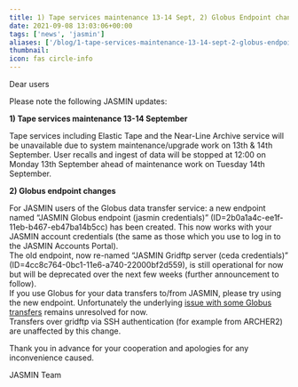 ```yaml
---
title: 1) Tape services maintenance 13-14 Sept, 2) Globus Endpoint changes.
date: 2021-09-08 13:03:06+00:00
tags: ['news', 'jasmin']
aliases: ['/blog/1-tape-services-maintenance-13-14-sept-2-globus-endpoint-changes']
thumbnail: 
icon: fas circle-info
---
```


Dear users


Please note the following JASMIN updates:


**1) Tape services maintenance 13-14 September**


Tape services including Elastic Tape and the Near-Line Archive service will be unavailable due to system maintenance/upgrade work on 13th & 14th September. User recalls and ingest of data will be stopped at 12:00 on Monday 13th September ahead of maintenance work on Tuesday 14th September.


**2) Globus endpoint changes**


For JASMIN users of the Globus data transfer service: a new endpoint named “JASMIN Globus endpoint (jasmin credentials)” (ID=2b0a1a4c-ee1f-11eb-b467-eb47ba14b5cc) has been created. This now works with your JASMIN account credentials (the same as those which you use to log in to the JASMIN Accounts Portal).  
The old endpoint, now re-named “JASMIN Gridftp server (ceda credentials)” (ID=4cc8c764-0bc1-11e6-a740-22000bf2d559), is still operational for now but will be deprecated over the next few weeks (further announcement to follow).  
If you use Globus for your data transfers to/from JASMIN, please try using the new endpoint. Unfortunately the underlying [issue with some Globus transfers](https://help.jasmin.ac.uk/article/4998-issue-affecting-data-transfers-using-globus-online) remains unresolved for now.  
Transfers over gridftp via SSH authentication (for example from ARCHER2) are unaffected by this change.


Thank you in advance for your cooperation and apologies for any inconvenience caused.


JASMIN Team


